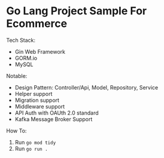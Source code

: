 # Go Lang Project Sample For Ecommerce

Tech Stack: 
- Gin Web Framework
- GORM.io
- MySQL

Notable: 
- Design Pattern: Controller/Api, Model, Repository, Service
- Helper support
- Migration support
- Middleware support
- API Auth with OAUth 2.0 standard
- Kafka Message Broker Support

How To:
1. Run `go mod tidy`
2. Run `go run .`